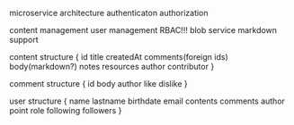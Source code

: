 microservice architecture
authenticaton
authorization

content management
user management
RBAC!!!
blob service
markdown support


content structure {
    id
    title
    createdAt
    comments(foreign ids)
    body(markdown?)
    notes
    resources
    author
    contributor
  }

comment structure {
    id
    body
    author
    like
    dislike
  }

user structure {
    name
    lastname
    birthdate
    email
    contents
    comments
    author point
    role
    following
    followers
  }


